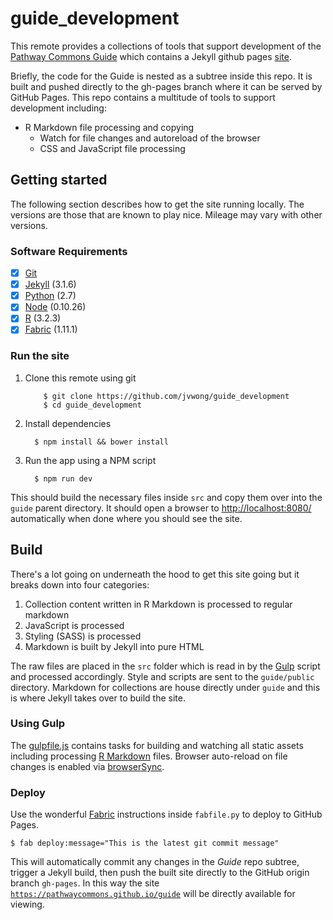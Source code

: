 # guide_development

This remote provides a collections of tools that support development of the [Pathway Commons Guide](http://pathwaycommons.github.io/guide/) which contains a Jekyll github pages [site](https://github.com/PathwayCommons/guide).

Briefly, the code for the Guide is nested as a subtree inside this repo. It is built and pushed directly to the gh-pages branch where it can be served by GitHub Pages. This repo contains a multitude of tools to support development including:

  - R Markdown file processing and copying
	- Watch for file changes and autoreload of the browser
	- CSS and JavaScript file processing

## Getting started

The following section describes how to get the site running locally. The versions are those that are known to play nice. Mileage may vary with other versions.

### Software Requirements
- [x] [Git](https://git-scm.com/)
- [x] [Jekyll](https://jekyllrb.com/docs/installation/) (3.1.6)
- [x] [Python](https://www.python.org/download/releases/2.7/) (2.7)
- [x] [Node](https://nodejs.org/en/) (0.10.26)
- [x] [R](https://www.r-project.org/) (3.2.3)
- [x] [Fabric](http://www.fabfile.org/) (1.11.1)

### Run the site

1. Clone this remote using git

	``` shell
		$ git clone https://github.com/jvwong/guide_development
		$ cd guide_development
	```

2. Install dependencies

	``` shell
	  $ npm install && bower install
	```

2. Run the app using a NPM script

	``` shell
	  $ npm run dev
	```

This should build the necessary files inside `src` and copy them over into the `guide` parent directory. It should open a browser to [http://localhost:8080/](http://localhost:8080/) automatically when done where you should see the site.

## Build

There's a lot going on underneath the hood to get this site going but it breaks down into four categories:

1. Collection content written in R Markdown is processed to regular markdown
2. JavaScript is processed
3. Styling (SASS) is processed
4. Markdown is built by Jekyll into pure HTML

The raw files are placed in the `src` folder which is read in by the [Gulp](http://gulpjs.com/) script and processed accordingly. Style and scripts are sent to the `guide/public` directory. Markdown for collections are house directly under `guide` and this is where Jekyll takes over to build the site.

### Using Gulp

The [gulpfile.js](https://github.com/jvwong/guide_development/blob/master/gulpfile.js) contains tasks for building and watching all static assets including processing [R Markdown](http://rmarkdown.rstudio.com/) files. Browser auto-reload on file changes is enabled via [browserSync](https://www.browsersync.io/).

### Deploy

Use the wonderful [Fabric](http://www.fabfile.org/) instructions inside `fabfile.py` to deploy to GitHub Pages.

``` shell
$ fab deploy:message="This is the latest git commit message"
```

This will automatically commit any changes in the *Guide* repo subtree, trigger a Jekyll build, then push the built site directly to the GitHub origin branch `gh-pages`. In this way the site [`https://pathwaycommons.github.io/guide`](http://pathwaycommons.github.io/guide/) will be directly available for viewing.
